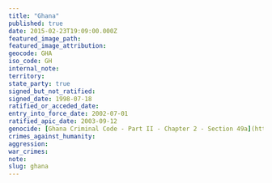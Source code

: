 ```yaml
---
title: "Ghana"
published: true
date: 2015-02-23T19:09:00.000Z
featured_image_path:
featured_image_attribution:
geocode: GHA
iso_code: GH
internal_note:
territory:
state_party: true
signed_but_not_ratified:
signed_date: 1998-07-18
ratified_or_acceded_date:
entry_into_force_date: 2002-07-01
ratified_apic_date: 2003-09-12
genocide: [Ghana Criminal Code - Part II - Chapter 2 - Section 49a](https://iccdb.hrlc.net/data/doc/544/keyword/46/)
crimes_against_humanity:
aggression:
war_crimes:
note:
slug: ghana
---
```


